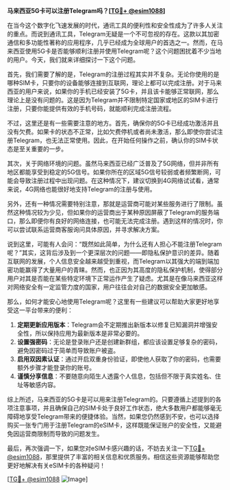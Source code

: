 **马来西亚5G卡可以注册Telegram吗？[[TG💪+ @esim1088](https://t.me/s/esim1088)]**

在当今这个数字化飞速发展的时代，通讯工具的便利性和安全性成为了许多人关注的重点。而说到通讯工具，Telegram无疑是一个不可忽视的存在。这款以其加密通信和多功能性著称的应用程序，几乎已经成为全球用户的首选之一。然而，在马来西亚使用5G卡是否能够顺利注册并使用Telegram呢？这个问题困扰着不少当地的用户。今天，我们就来详细探讨一下这个问题。

首先，我们需要了解的是，Telegram的注册过程其实并不复杂。无论你使用的是哪种SIM卡，只要你的设备能够连接到互联网，理论上都可以完成注册。对于马来西亚的用户来说，如果你的手机已经安装了5G卡，并且该卡能够正常联网，那么理论上是没有问题的。这是因为Telegram并不限制特定国家或地区的SIM卡进行注册，只要你能提供有效的手机号码，就能顺利完成注册流程。

不过，这里还是有一些需要注意的地方。首先，确保你的5G卡已经成功激活并且没有欠费。如果卡的状态不正常，比如欠费停机或者尚未激活，那么即使你尝试注册Telegram，也无法正常使用。因此，在开始任何操作之前，确认你的SIM卡状态是至关重要的一步。

其次，关于网络环境的问题。虽然马来西亚已经广泛普及了5G网络，但并非所有地区都能享受到稳定的5G信号。如果你所在的区域5G信号较弱或者频繁断网，可能会导致注册过程中出现问题。在这种情况下，建议切换到4G网络试试看，通常来说，4G网络也能很好地支持Telegram的注册与使用。

另外，还有一种情况需要特别注意，那就是运营商可能对某些服务进行了限制。虽然这种情况较为少见，但如果你的运营商出于某种原因屏蔽了Telegram的服务端口，那么即便你有良好的网络连接，也可能无法完成注册。遇到这样的情况时，你可以尝试联系运营商客服询问具体原因，并寻求解决方案。

说到这里，可能有人会问：“既然如此简单，为什么还有人担心不能注册Telegram呢？”其实，这背后涉及到一个更深层次的问题——即隐私保护意识的差异。随着互联网的发展，个人信息安全越来越受到重视，而Telegram以其强大的端到端加密功能赢得了大量用户的青睐。然而，也正因为其高度的隐私保护机制，使得部分用户对其是否能在某些特定环境下正常运作产生了疑虑。尤其是在像马来西亚这样对网络安全有一定监管力度的国家，用户往往会对自己的数据安全更加敏感。

那么，如何才能安心地使用Telegram呢？这里有一些建议可以帮助大家更好地享受这一平台带来的便利：

1. **定期更新应用版本**：Telegram会不定期推出新版本以修复已知漏洞并增强安全性，所以保持应用为最新版本是非常必要的。
2. **设置强密码**：无论是登录账户还是创建新群组，都应该设置足够复杂的密码，避免因密码过于简单而导致账户被盗。
3. **启用双因素认证**：通过开启双重身份验证，即使他人获取了你的密码，也需要额外步骤才能登录你的账号。
4. **谨慎分享信息**：不要随意向陌生人透露个人信息，包括但不限于真实姓名、住址等敏感内容。

综上所述，马来西亚的5G卡是可以用来注册Telegram的。只要遵循上述提到的各项注意事项，并且确保自己的SIM卡处于良好工作状态，绝大多数用户都能够毫无障碍地享受Telegram带来的便捷体验。当然，如果您仍然感到不安，也可以选择购买一张专门用于注册Telegram的eSIM卡，这样既能保证账户的安全性，又能避免因运营商限制而导致的问题发生。

最后，再次强调一下，如果您对eSIM卡感兴趣的话，不妨去关注一下[TG💪+ @esim1088](https://t.me/s/esim1088)，那里提供了丰富的相关信息和优质服务。相信这些资源能够帮助您更好地解决有关eSIM卡的各种疑问！

[[TG💪+ @esim1088](https://t.me/s/esim1088) ![Image](https://i.postimg.cc/4NQfJmqS/Snipaste-2025-05-13-00-14-12.png)]